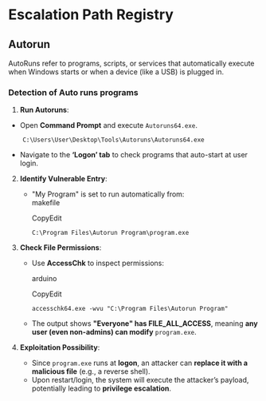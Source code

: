 # Escalation Path Registry

## Autorun

AutoRuns refer to programs, scripts, or services that automatically execute when Windows starts or when a device (like a USB) is plugged in.

### Detection of Auto runs programs

1. **Run Autoruns**:
    
- Open **Command Prompt** and execute `Autoruns64.exe`.

```
	C:\Users\User\Desktop\Tools\Autoruns\Autoruns64.exe
```
    
- Navigate to the **‘Logon’ tab** to check programs that auto-start at user login.

2. **Identify Vulnerable Entry**:
    
    - "My Program" is set to run automatically from:        
        makefile
        
        CopyEdit
        
        `C:\Program Files\Autorun Program\program.exe`
        
3. **Check File Permissions**:
    
    - Use **AccessChk** to inspect permissions:
        
        arduino
        
        CopyEdit
        
        `accesschk64.exe -wvu "C:\Program Files\Autorun Program"`
        
    - The output shows **"Everyone" has FILE_ALL_ACCESS**, meaning **any user (even non-admins) can modify** `program.exe`.
4. **Exploitation Possibility**:
    
    - Since `program.exe` runs at **logon**, an attacker can **replace it with a malicious file** (e.g., a reverse shell).
    - Upon restart/login, the system will execute the attacker’s payload, potentially leading to **privilege escalation**.